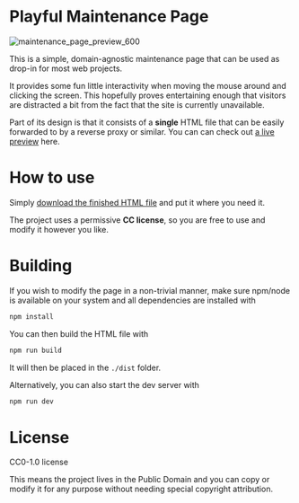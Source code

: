 # Playful Maintenance Page

![maintenance_page_preview_600](https://github.com/user-attachments/assets/51e7c993-4dc6-4996-8198-1af1f144270b)

This is a simple, domain-agnostic maintenance page that can be used as drop-in for most web projects.

It provides some fun little interactivity when moving the mouse around and clicking the screen. This hopefully proves entertaining enough that visitors are distracted a bit from the fact that the site is currently unavailable.

Part of its design is that it consists of a **single** HTML file that can be easily forwarded to by a reverse proxy or similar. You can can check out [a live preview](https://mtobisch.github.io/Playful-Maintenance-Page/dist/) here.

# How to use

Simply [download the finished HTML file](https://github.com/MTobisch/playful-maintenance-page/blob/main/dist/index.html) and put it where you need it.

The project uses a permissive **CC license**, so you are free to use and modify it however you like.

# Building

If you wish to modify the page in a non-trivial manner, make sure npm/node is available on your system and all dependencies are installed with

```sh
npm install
```

You can then build the HTML file with

```sh
npm run build
```

It will then be placed in the `./dist` folder.

Alternatively, you can also start the dev server with

```sh
npm run dev
```

# License

CC0-1.0 license

This means the project lives in the Public Domain and you can copy or modify it for any purpose without needing special copyright attribution.
